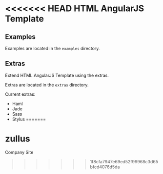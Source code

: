 <<<<<<< HEAD
HTML AngularJS Template
=======================

Examples
--------
Examples are located in the `examples` directory.

Extras
------

Extend HTML AngularJS Template using the extras.

Extras are located in the `extras` directory.

Current extras:

* Haml
* Jade
* Sass
* Stylus
=======
# zullus
Company Site
>>>>>>> 1f8cfa7947e69ed52f99968c3d65bfcd4076d5da
